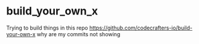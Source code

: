 # build_your_own_x
Trying to build things in this repo https://github.com/codecrafters-io/build-your-own-x
why are my commits not showing
